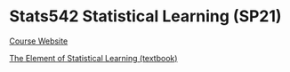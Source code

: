 # Stats542 Statistical Learning (SP21)

[Course Website](https://teazrq.github.io/stat542/index.html)

[The Element of Statistical Learning (textbook)](https://web.stanford.edu/~hastie/ElemStatLearn/printings/ESLII_print12_toc.pdf)
